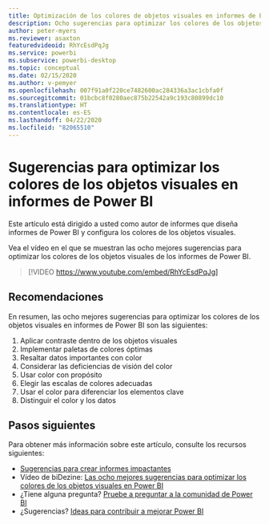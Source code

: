 ```yaml
---
title: Optimización de los colores de objetos visuales en informes de Power BI
description: Ocho sugerencias para optimizar los colores de los objetos visuales en objetos visuales de informes de Power BI, en Power BI Desktop o el servicio Power BI.
author: peter-myers
ms.reviewer: asaxton
featuredvideoid: RhYcEsdPqJg
ms.service: powerbi
ms.subservice: powerbi-desktop
ms.topic: conceptual
ms.date: 02/15/2020
ms.author: v-pemyer
ms.openlocfilehash: 007f91a0f220ce7482600ac284336a3ac1cbfa0f
ms.sourcegitcommit: 01bcbc8f0280aec875b22542a9c193c80899dc10
ms.translationtype: HT
ms.contentlocale: es-ES
ms.lasthandoff: 04/22/2020
ms.locfileid: "82065510"
---
```

# <a name="tips-to-optimize-visual-colors-in-power-bi-reports"></a>Sugerencias para optimizar los colores de los objetos visuales en informes de Power BI

Este artículo está dirigido a usted como autor de informes que diseña informes de Power BI y configura los colores de los objetos visuales.

Vea el vídeo en el que se muestran las ocho mejores sugerencias para optimizar los colores de los objetos visuales de los informes de Power BI.

> [!VIDEO https://www.youtube.com/embed/RhYcEsdPqJg]

## <a name="tips"></a>Recomendaciones

En resumen, las ocho mejores sugerencias para optimizar los colores de los objetos visuales en informes de Power BI son las siguientes:

1. Aplicar contraste dentro de los objetos visuales
1. Implementar paletas de colores óptimas
1. Resaltar datos importantes con color
1. Considerar las deficiencias de visión del color
1. Usar color con propósito
1. Elegir las escalas de colores adecuadas
1. Usar el color para diferenciar los elementos clave
1. Distinguir el color y los datos

## <a name="next-steps"></a>Pasos siguientes

Para obtener más información sobre este artículo, consulte los recursos siguientes:

- [Sugerencias para crear informes impactantes](../desktop-tips-and-tricks-for-creating-reports.md)
- Vídeo de biDezine: [Las ocho mejores sugerencias para optimizar los colores de los objetos visuales en Power BI](https://www.youtube.com/watch?v=RhYcEsdPqJg)
- ¿Tiene alguna pregunta? [Pruebe a preguntar a la comunidad de Power BI](https://community.powerbi.com/)
- ¿Sugerencias? [Ideas para contribuir a mejorar Power BI](https://ideas.powerbi.com)
